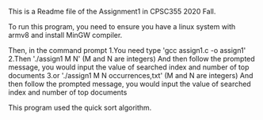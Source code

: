 This is a Readme file of the Assignment1 in CPSC355 2020 Fall.

To run this program, you need to ensure you have a linux system with armv8 and install MinGW compiler.

Then, in the command prompt
1.You need type 
'gcc assign1.c -o assign1'
2.Then
'./assign1 M N' (M and N are integers) 
And then follow the prompted message, you would input the value of searched index and number of top documents 
3.or
'./assign1 M N occurrences,txt' (M and N are integers)
And then follow the prompted message, you would input the value of searched index and number of top documents


This program used the quick sort algorithm. 
